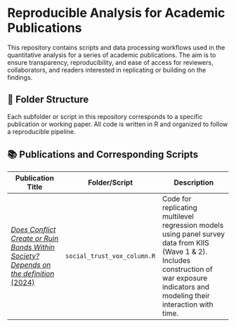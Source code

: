 # Reproducible Analysis for Academic Publications

This repository contains scripts and data processing workflows used in the quantitative analysis for a series of academic publications. The aim is to ensure transparency, reproducibility, and ease of access for reviewers, collaborators, and readers interested in replicating or building on the findings.

## 📁 Folder Structure

Each subfolder or script in this repository corresponds to a specific publication or working paper. All code is written in R and organized to follow a reproducible pipeline.

## 📚 Publications and Corresponding Scripts

| Publication Title | Folder/Script | Description |
|-------------------|---------------|-------------|
| [*Does Conflict Create or Ruin Bonds Within Society? Depends on the definition* (2024)](https://voxukraine.org/chy-stvoryuye-vijna-sotsialni-zv-yazky-chy-rujnuye-yih-zalezhyt-vid-vyznachennya?fbclid=IwY2xjawK81uxleHRuA2FlbQIxMQBicmlkETFKMURvYWFxVHhBcjNiS0kxAR5WzSMJhPu92oRRe34zSNshM0dOj2graWCY0U9Aig00-eCpeiOz0ZT37O0dTw_aem_U0J219WPhCDuXg9lAW54qQ) | `social_trust_vox_column.R` | Code for replicating multilevel regression models using panel survey data from KIIS (Wave 1 & 2). Includes construction of war exposure indicators and modeling their interaction with time. |
